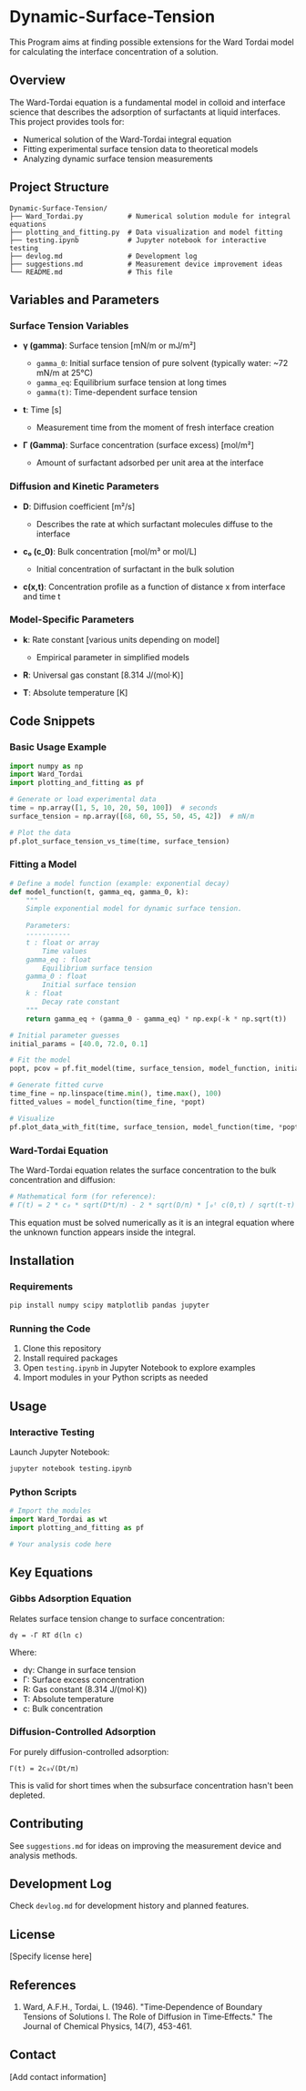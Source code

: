 # Dynamic-Surface-Tension

This Program aims at finding possible extensions for the Ward Tordai model for calculating the interface concentration of a solution.

## Overview

The Ward-Tordai equation is a fundamental model in colloid and interface science that describes the adsorption of surfactants at liquid interfaces. This project provides tools for:
- Numerical solution of the Ward-Tordai integral equation
- Fitting experimental surface tension data to theoretical models
- Analyzing dynamic surface tension measurements

## Project Structure

```
Dynamic-Surface-Tension/
├── Ward_Tordai.py           # Numerical solution module for integral equations
├── plotting_and_fitting.py  # Data visualization and model fitting
├── testing.ipynb            # Jupyter notebook for interactive testing
├── devlog.md                # Development log
├── suggestions.md           # Measurement device improvement ideas
└── README.md                # This file
```

## Variables and Parameters

### Surface Tension Variables

- **γ (gamma)**: Surface tension [mN/m or mJ/m²]
  - `gamma_0`: Initial surface tension of pure solvent (typically water: ~72 mN/m at 25°C)
  - `gamma_eq`: Equilibrium surface tension at long times
  - `gamma(t)`: Time-dependent surface tension

- **t**: Time [s]
  - Measurement time from the moment of fresh interface creation

- **Γ (Gamma)**: Surface concentration (surface excess) [mol/m²]
  - Amount of surfactant adsorbed per unit area at the interface

### Diffusion and Kinetic Parameters

- **D**: Diffusion coefficient [m²/s]
  - Describes the rate at which surfactant molecules diffuse to the interface

- **c₀ (c_0)**: Bulk concentration [mol/m³ or mol/L]
  - Initial concentration of surfactant in the bulk solution

- **c(x,t)**: Concentration profile as a function of distance x from interface and time t

### Model-Specific Parameters

- **k**: Rate constant [various units depending on model]
  - Empirical parameter in simplified models

- **R**: Universal gas constant [8.314 J/(mol·K)]

- **T**: Absolute temperature [K]

## Code Snippets

### Basic Usage Example

```python
import numpy as np
import Ward_Tordai
import plotting_and_fitting as pf

# Generate or load experimental data
time = np.array([1, 5, 10, 20, 50, 100])  # seconds
surface_tension = np.array([68, 60, 55, 50, 45, 42])  # mN/m

# Plot the data
pf.plot_surface_tension_vs_time(time, surface_tension)
```

### Fitting a Model

```python
# Define a model function (example: exponential decay)
def model_function(t, gamma_eq, gamma_0, k):
    """
    Simple exponential model for dynamic surface tension.
    
    Parameters:
    -----------
    t : float or array
        Time values
    gamma_eq : float
        Equilibrium surface tension
    gamma_0 : float
        Initial surface tension
    k : float
        Decay rate constant
    """
    return gamma_eq + (gamma_0 - gamma_eq) * np.exp(-k * np.sqrt(t))

# Initial parameter guesses
initial_params = [40.0, 72.0, 0.1]

# Fit the model
popt, pcov = pf.fit_model(time, surface_tension, model_function, initial_params)

# Generate fitted curve
time_fine = np.linspace(time.min(), time.max(), 100)
fitted_values = model_function(time_fine, *popt)

# Visualize
pf.plot_data_with_fit(time, surface_tension, model_function(time, *popt))
```

### Ward-Tordai Equation

The Ward-Tordai equation relates the surface concentration to the bulk concentration and diffusion:

```python
# Mathematical form (for reference):
# Γ(t) = 2 * c₀ * sqrt(D*t/π) - 2 * sqrt(D/π) * ∫₀ᵗ c(0,τ) / sqrt(t-τ) dτ
```

This equation must be solved numerically as it is an integral equation where the unknown function appears inside the integral.

## Installation

### Requirements

```bash
pip install numpy scipy matplotlib pandas jupyter
```

### Running the Code

1. Clone this repository
2. Install required packages
3. Open `testing.ipynb` in Jupyter Notebook to explore examples
4. Import modules in your Python scripts as needed

## Usage

### Interactive Testing

Launch Jupyter Notebook:
```bash
jupyter notebook testing.ipynb
```

### Python Scripts

```python
# Import the modules
import Ward_Tordai as wt
import plotting_and_fitting as pf

# Your analysis code here
```

## Key Equations

### Gibbs Adsorption Equation

Relates surface tension change to surface concentration:

```
dγ = -Γ RT d(ln c)
```

Where:
- dγ: Change in surface tension
- Γ: Surface excess concentration
- R: Gas constant (8.314 J/(mol·K))
- T: Absolute temperature
- c: Bulk concentration

### Diffusion-Controlled Adsorption

For purely diffusion-controlled adsorption:

```
Γ(t) = 2c₀√(Dt/π)
```

This is valid for short times when the subsurface concentration hasn't been depleted.

## Contributing

See `suggestions.md` for ideas on improving the measurement device and analysis methods.

## Development Log

Check `devlog.md` for development history and planned features.

## License

[Specify license here]

## References

1. Ward, A.F.H., Tordai, L. (1946). "Time‐Dependence of Boundary Tensions of Solutions I. The Role of Diffusion in Time‐Effects." The Journal of Chemical Physics, 14(7), 453-461.

## Contact

[Add contact information]
